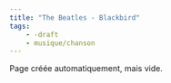 ```yaml
---
title: "The Beatles - Blackbird"
tags:
    - -draft
    - musique/chanson
---
```


Page créée automatiquement, mais vide.
